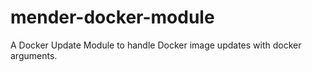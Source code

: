 # mender-docker-module
A Docker Update Module to handle Docker image updates with docker arguments.
